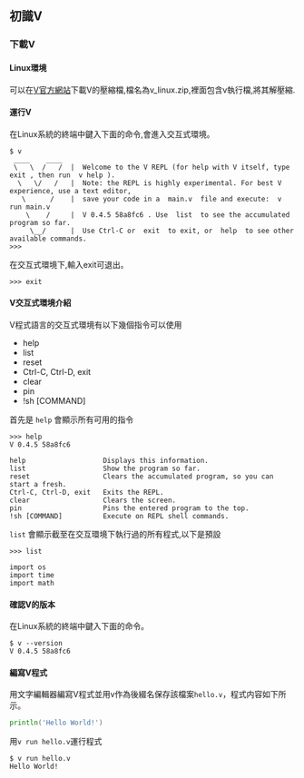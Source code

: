 ## 初識V

### 下載V

#### Linux環境

可以在[V官方網站](https://vlang.io/)下載V的壓縮檔,檔名為v_linux.zip,裡面包含v執行檔,將其解壓縮.

#### 運行V

在Linux系統的終端中鍵入下面的命令,會進入交互式環境。

```shell
$ v 
 ____    ____ 
 \   \  /   /  |  Welcome to the V REPL (for help with V itself, type  exit , then run  v help ).
  \   \/   /   |  Note: the REPL is highly experimental. For best V experience, use a text editor,
   \      /    |  save your code in a  main.v  file and execute:  v run main.v 
    \    /     |  V 0.4.5 58a8fc6 . Use  list  to see the accumulated program so far.
     \__/      |  Use Ctrl-C or  exit  to exit, or  help  to see other available commands.
>>>      
```

在交互式環境下,輸入exit可退出。

```shell
>>> exit
```

#### V交互式環境介紹

V程式語言的交互式環境有以下幾個指令可以使用

- help
- list
- reset
- Ctrl-C, Ctrl-D, exit
- clear
- pin
- !sh [COMMAND]

首先是 `help` 會顯示所有可用的指令

```shell
>>> help
V 0.4.5 58a8fc6

help                   Displays this information.
list                   Show the program so far.
reset                  Clears the accumulated program, so you can start a fresh.
Ctrl-C, Ctrl-D, exit   Exits the REPL.
clear                  Clears the screen.
pin                    Pins the entered program to the top.
!sh [COMMAND]          Execute on REPL shell commands.
```

`list` 會顯示截至在交互環境下執行過的所有程式,以下是預設

```shell
>>> list

import os
import time
import math
```

#### 確認V的版本

在Linux系統的終端中鍵入下面的命令。

```shell
$ v --version
V 0.4.5 58a8fc6
```

#### 編寫V程式

用文字編輯器編寫V程式並用v作為後綴名保存該檔案`hello.v`，程式内容如下所示。

```go
println('Hello World!')
```

用`v run hello.v`運行程式

```shell
$ v run hello.v
Hello World!
```